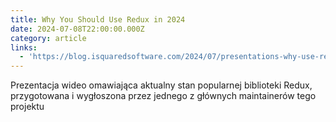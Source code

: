 ```yaml
---
title: Why You Should Use Redux in 2024
date: 2024-07-08T22:00:00.000Z
category: article
links:
  - 'https://blog.isquaredsoftware.com/2024/07/presentations-why-use-redux/'
---
```


Prezentacja wideo omawiająca aktualny stan popularnej biblioteki Redux, przygotowana i wygłoszona przez jednego z głównych maintainerów tego projektu
